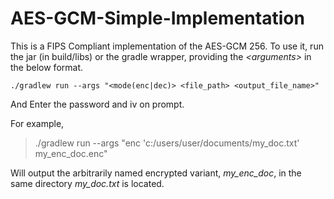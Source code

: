 # AES-GCM-Simple-Implementation

This is a FIPS Compliant implementation of the AES-GCM 256. To use it, run the jar (in build/libs) or the gradle wrapper, providing the *\<arguments\>* in the below format. 

    ./gradlew run --args "<mode(enc|dec)> <file_path> <output_file_name>"

And Enter the password and iv on prompt.

For example, 

> ./gradlew run --args "enc 'c:/users/user/documents/my_doc.txt'
> my_enc_doc.enc"

Will output the arbitrarily named encrypted variant, *my_enc_doc*, in the same directory *my_doc.txt* is located.
